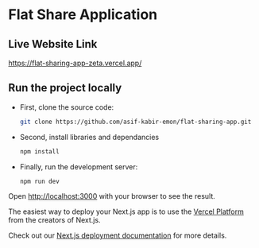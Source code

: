 # Flat Share Application


## Live Website Link
https://flat-sharing-app-zeta.vercel.app/


## Run the project locally

- First, clone the source code:

  ```bash
  git clone https://github.com/asif-kabir-emon/flat-sharing-app.git
  ```
  
- Second, install libraries and dependancies

  ```bash
  npm install
  ```

- Finally, run the development server:

  ```bash
  npm run dev
  ```


Open [http://localhost:3000](http://localhost:3000) with your browser to see the result.



The easiest way to deploy your Next.js app is to use the [Vercel Platform](https://vercel.com/new?utm_medium=default-template&filter=next.js&utm_source=create-next-app&utm_campaign=create-next-app-readme) from the creators of Next.js.

Check out our [Next.js deployment documentation](https://nextjs.org/docs/deployment) for more details.
